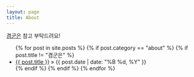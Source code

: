 ```yaml
---
layout: page
title: About
---
```


[겸군은](/about/2019/04/02/profile.html) 참고 부탁드려요!

<div id="about">
    <ul class="posts">
        {% for post in site.posts %}
        {% if post.category == "about" %}
            {% if post.title != "겸군은" %}
        <li><a href="{{ post.url }}">{{ post.title }}</a><span> &raquo; {{ post.date | date: "%B %d, %Y" }}</span></li>
            {% endif %}
        {% endif %}
        {% endfor %}
    </ul>
</div>
